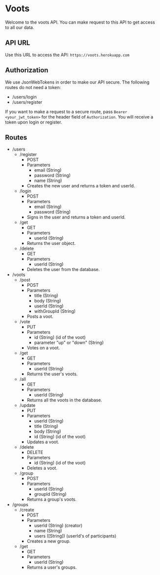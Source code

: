 # Voots
Welcome to the voots API. You can make request to this API to get access to all our data.

## API URL
Use this URL to access the API:
`https://voots.herokuapp.com`

## Authorization
We use JsonWebTokens in order to make our API secure. The following routes do not need a token:
- /users/login
- /users/register

If you want to make a request to a secure route, pass `Bearer <your_jwt_token>` for the header field of `Authorization`.
You will receive a token upon login or register.

## Routes
- /users
  - /register
    - POST
    - Parameters
      - email (String)
      - password (String)
      - name (String)
    - Creates the new user and returns a token and userId.
  - /login
    - POST
    - Parameters
      - email (String)
      - password (String)
    - Signs in the user and returns a token and userId.
  - /get
    - GET
    * Parameters
      - userId (String)
    - Returns the user object.
  - /delete
    - GET
    * Parameters
      - userId (String)
    - Deletes the user from the database.
- /voots
  - /post
    - POST
    * Parameters
      - title (String)
      - body (String)
      - userId (String)
      - withGroupId (String)
    - Posts a voot.
  - /vote
    - PUT
    * Parameters
      - id (String) (id of the voot)
      - parameter "up" or "down" (String)
    - Votes on a voot.
  - /get
    - GET
    * Parameters
      - userId (String)
    - Returns the user's voots.
  - /all
    - GET
    * Parameters
      - userId (String)
    - Returns all the voots in the database.
  - /update
    - PUT
    * Parameters
      - userId (String)
      - title (String)
      - body (String)
      - id (String) (id of the voot)
    - Updates a voot.
  - /delete
    - DELETE
    * Parameters
      - id (String) (id of the voot)
    - Deletes a voot.
  - /group
    - POST
    * Parameters
      - userId (String)
      - groupId (String)
    - Returns a group's voots.
- /groups
  - /create
    - POST
    * Parameters
      - userId (String) (creator)
      - name (String)
      - users ([String]) (userId's of participants)
    - Creates a new group.
  - /get
    - GET
    * Parameters
      - userId (String)
    - Returns a user's groups.
